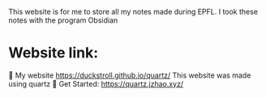 This website is for me to store all my notes made during EPFL. I took these notes with the program Obsidian
# Website link:

🔗 My website https://duckstroll.github.io/quartz/
This website was made using quartz
🔗 Get Started: https://quartz.jzhao.xyz/
